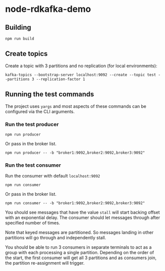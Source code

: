 # node-rdkafka-demo

## Building

```
npm run build
```

## Create topics

Create a topic with 3 partitions and no replication (for local environments):

```
kafka-topics --bootstrap-server localhost:9092 --create --topic test --partitions 3 --replication-factor 1
```

## Running the test commands

The project uses `yargs` and most aspects of these commands can be configured
via the CLI arguments.

### Run the test producer

```
npm run producer
```

Or pass in the broker list.

```
npm run producer -- -b "broker1:9092,broker2:9092,broker3:9092"
```

### Run the test consumer

Run the consumer with default `localhost:9092`

```
npm run consumer
```

Or pass in the broker list.

```
npm run consumer -- -b "broker1:9092,broker2:9092,broker3:9092"
```

You should see messages that have the value `stall` will start backing offset
with an exponential delay. The consumer should let messages through after
specified number of times.

Note that keyed messages are partitioned. So messages landing in other partitions
will go through and independently stall.

You should be able to run 3 consumers in separate terminals to act as a group
with each processing a single partition. Depending on the order of the start,
the first consumer will get all 3 partitions and as consumers join, the partition
re-assignment will trigger.
